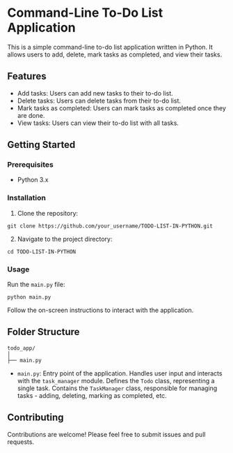 
# Command-Line To-Do List Application

This is a simple command-line to-do list application written in Python. It allows users to add, delete, mark tasks as completed, and view their tasks.

## Features

- Add tasks: Users can add new tasks to their to-do list.
- Delete tasks: Users can delete tasks from their to-do list.
- Mark tasks as completed: Users can mark tasks as completed once they are done.
- View tasks: Users can view their to-do list with all tasks.

## Getting Started

### Prerequisites

- Python 3.x

### Installation

1. Clone the repository:

```
git clone https://github.com/your_username/TODO-LIST-IN-PYTHON.git
```

2. Navigate to the project directory:

```
cd TODO-LIST-IN-PYTHON
```

### Usage

Run the `main.py` file:

```
python main.py
```

Follow the on-screen instructions to interact with the application.

## Folder Structure

```
todo_app/
│
├── main.py

```

- `main.py`: Entry point of the application. Handles user input and interacts with the `task_manager` module.
 Defines the `Todo` class, representing a single task.
Contains the `TaskManager` class, responsible for managing tasks - adding, deleting, marking as completed, etc.

## Contributing

Contributions are welcome! Please feel free to submit issues and pull requests.

